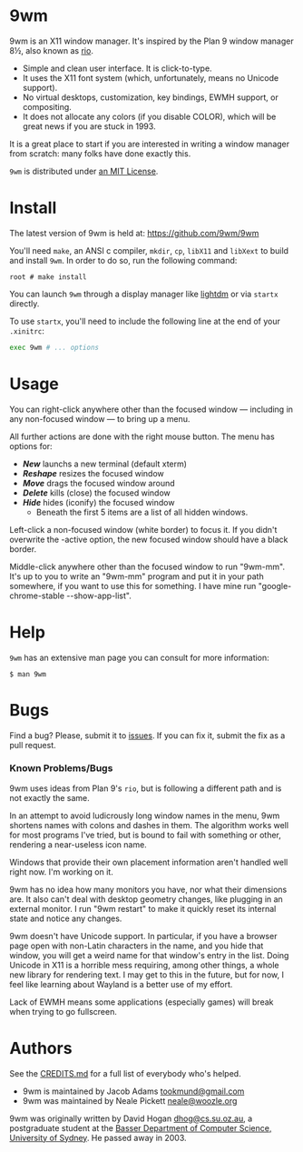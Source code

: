 # 9wm

9wm is an X11 window manager. It's inspired by the Plan 9 window manager 8½, also known as [rio].

- Simple and clean user interface. It is click-to-type.
- It uses the X11 font system (which, unfortunately, means no Unicode support).
- No virtual desktops, customization, key bindings, EWMH support, or compositing.
- It does not allocate any colors (if you disable COLOR), which will be great news if you are stuck in 1993.

It is a great place to start if you are interested in writing a window manager from scratch: many folks have done exactly this.

`9wm` is distributed under [an MIT License](LICENSE.md).

# Install

The latest version of 9wm is held at: <https://github.com/9wm/9wm>

You'll need `make`, an ANSI c compiler, `mkdir`, `cp`, `libX11` and `libXext` to build and install `9wm`. 
In order to do so, run the following command:

```
root # make install
```
You can launch `9wm` through a display manager like [lightdm] or via `startx` directly.

To use `startx`, you'll need to include the following line at the end of your `.xinitrc`:

```sh
exec 9wm # ... options
```

# Usage

You can right-click anywhere other than the focused window — including in any non-focused window — to bring up a menu. 

All further actions are done with the right mouse button. The menu has options for:

- **_New_** launchs a new terminal (default xterm)
- **_Reshape_** resizes the focused window
- **_Move_** drags the focused window around
- **_Delete_** kills (close) the focused window
- **_Hide_** hides (iconify) the focused window
    - Beneath the first 5 items are a list of all hidden windows.

Left-click a non-focused window (white border) to focus it. If you didn't overwrite the -active option, the new focused window should have a black border.

Middle-click anywhere other than the focused window to run "9wm-mm". It's up to you to write an "9wm-mm" program and put it in your path somewhere, if you want to use this for something. I have mine run "google-chrome-stable --show-app-list".

# Help

`9wm` has an extensive man page you can consult for more information:

```
$ man 9wm
```

# Bugs

Find a bug? Please, submit it to [issues]. If you can fix it, submit the fix as a pull request.

### Known Problems/Bugs

9wm uses ideas from Plan 9's `rio`,
but is following a different path and is not exactly the same.

In an attempt to avoid ludicrously long window names in the menu,
9wm shortens names with colons and dashes in them.
The algorithm works well for most programs I've tried,
but is bound to fail with something or other,
rendering a near-useless icon name.

Windows that provide their own placement information aren't handled well right now.
I'm working on it.

9wm has no idea how many monitors you have,
nor what their dimensions are.
It also can't deal with desktop geometry changes,
like plugging in an external monitor.
I run "9wm restart" to make it quickly reset its internal state and notice any changes.

9wm doesn't have Unicode support.
In particular, if you have a browser page open with non-Latin characters in the name,
and you hide that window,
you will get a weird name for that window's entry in the list.
Doing Unicode in X11 is a horrible mess requiring,
among other things, a whole new library for rendering text.
I may get to this in the future, but for now,
I feel like learning about Wayland is a better use of my effort.

Lack of EWMH means some applications (especially games) will break when 
trying to go fullscreen.


# Authors

See the [CREDITS.md](CREDITS.md) for a full list of everybody who's helped.

* 9wm is maintained by Jacob Adams <tookmund@gmail.com>
* 9wm was maintained by Neale Pickett <neale@woozle.org>

9wm was originally written by David Hogan <dhog@cs.su.oz.au>, a postgraduate student at the [Basser Department of Computer Science, University of Sydney](http://unauthorised.org/dhog/index.html). He passed away in 2003.

[lightdm]: https://wiki.archlinux.org/title/LightDM
[rio]: https://en.wikipedia.org/wiki/Rio_(windowing_system)
[AUR]: https://aur.archlinux.org/packages/9wm
[make]: https://www.gnu.org/software/make
[issues]: https://github.com/9wm/9wm/issues
